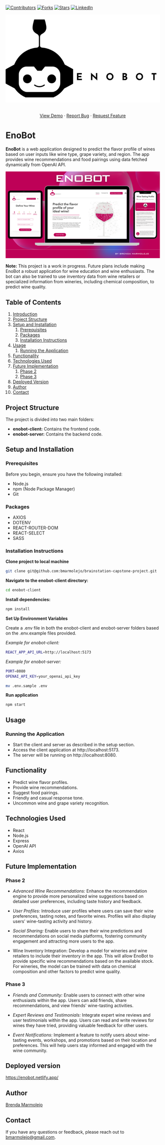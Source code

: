 [![Contributors][contributors-shield]][contributors-url]
[![Forks][forks-shield]][forks-url]
[![Stars][stars-shield]][stars-url]
[![LinkedIn][linkedin-shield]][linkedin-url]

[contributors-shield]: https://img.shields.io/github/contributors/bmarmolejo/enobot.svg?style=for-the-badge
[contributors-url]: https://github.com/bmarmolejo/enobot/graphs/contributors
[forks-shield]: https://img.shields.io/github/forks/bmarmolejo/enobot.svg?style=for-the-badge
[forks-url]: https://github.com/bmarmolejo/enobot/network/members
[stars-shield]: https://img.shields.io/github/stars/bmarmolejo/enobot.svg?style=for-the-badge
[stars-url]: https://github.com/bmarmolejo/enobot/stargazers
[linkedin-shield]: https://img.shields.io/badge/LinkedIn-Follow%20Me-blue?style=for-the-badge&logo=linkedin
[linkedin-url]: https://www.linkedin.com/in/bmarmolejo

![EnoBotLogo](https://raw.githubusercontent.com/bmarmolejo/brainstation-capstone-project/develop/enobot-client/src/assets/images/logo-black.svg)

<p align="center">
    <br />
    <a href="https://enobot.netlify.app/">View Demo</a>
    ·
    <a href="https://github.com/bmarmolejo/brainstation-capstone-project/issues/new?labels=bug&template=bug-report---.md">Report Bug</a>
    ·
    <a href="https://github.com/bmarmolejo/brainstation-capstone-project/issues/new?labels=enhancement&template=feature-request---.md">Request Feature</a>
  </p>


# EnoBot

**EnoBot** is a web application designed to predict the flavor profile of wines based on user inputs like wine type, grape variety, and region. The app provides wine recommendations and food pairings using data fetched dynamically from OpenAI API.

![EnoBotFront](https://raw.githubusercontent.com/bmarmolejo/brainstation-capstone-project/develop/enobot-client/src/assets/images/enobot-frontpage.png)

**Note:** This project is a work in progress. Future plans include making EnoBot a robust application for wine education and wine enthusiasts. The bot can also be trained to use inventory data from wine retailers or specialized information from wineries, including chemical composition, to predict wine quality.

## Table of Contents

1. [Introduction](#introduction)
2. [Project Structure](#project-structure)
3. [Setup and Installation](#setup-and-installation)
   1. [Prerequisites](#prerequisites)
   2. [Packages](#packages)
   3. [Installation Instructions](#installation-instructions)
4. [Usage](#usage)
   1. [Running the Application](#running-the-application)
5. [Functionality](#functionality)
6. [Technologies Used](#technologies-used)
7. [Future Implementation](#future-implementation)
   1. [Phase 2](#phase-2)
   2. [Phase 3](#phase-3)
8. [Deployed Version](#deployed-version)
9. [Author](#author)
10. [Contact](#contact)

## Project Structure
The project is divided into two main folders:

- **enobot-client:** Contains the frontend code.
- **enobot-server:** Contains the backend code.

## Setup and Installation

### Prerequisites
Before you begin, ensure you have the following installed:

- Node.js
- npm (Node Package Manager)
- Git


### Packages
- AXIOS
- DOTENV 
- REACT-ROUTER-DOM 
- REACT-SELECT
- SASS 
### Installation Instructions

**Clone project to local machine**
```zsh
git clone git@github.com:bmarmolejo/brainstation-capstone-project.git
```
**Navigate to the enobot-client directory:**

```zsh
cd enobot-client
```

**Install dependencies:**

```zsh
npm install 
```
**Set Up Environment Variables**

Create a .env file in both the enobot-client and enobot-server folders based on the .env.example files provided.

*Example for enobot-client:*

```zsh
REACT_APP_API_URL=http://localhost:5173
```
*Example for enobot-server:*
```zsh
PORT=8080
OPENAI_API_KEY=your_openai_api_key
```

```zsh
mv .env.sample .env
```
  

**Run application**

```zsh
npm start
```

## Usage
### Running the Application
- Start the client and server as described in the setup section.
- Access the client application at http://localhost:5173.
- The server will be running on http://localhost:8080.

## Functionality

- Predict wine flavor profiles.
- Provide wine recommendations.
- Suggest food pairings.
- Friendly and casual response tone.
- Uncommon wine and grape variety recognition.

## Technologies Used
- React
- Node.js
- Express
- OpenAI API
- Axios

## Future Implementation 


### Phase 2

- *Advanced Wine Recommendations:* Enhance the recommendation engine to provide more personalized wine suggestions based on detailed user preferences, including taste history and feedback.

- *User Profiles:* Introduce user profiles where users can save their wine preferences, tasting notes, and favorite wines. Profiles will also display users' wine-tasting activity and history.

- *Social Sharing:* Enable users to share their wine predictions and recommendations on social media platforms, fostering community engagement and attracting more users to the app.

- Wine Inventory Integration: Develop a model for wineries and wine retailers to include their inventory in the app. This will allow EnoBot to provide specific wine recommendations based on the available stock. For wineries, the model can be trained with data on chemical composition and other factors to predict wine quality.

### Phase 3

- *Friends and Community:* Enable users to connect with other wine enthusiasts within the app. Users can add friends, share recommendations, and view friends' wine-tasting activities.

- *Expert Reviews and Testimonials:* Integrate expert wine reviews and user testimonials within the app. Users can read and write reviews for wines they have tried, providing valuable feedback for other users.

- *Event Notifications:* Implement a feature to notify users about wine-tasting events, workshops, and promotions based on their location and preferences. This will help users stay informed and engaged with the wine community. 

## Deployed version

https://enobot.netlify.app/



## Author

[Brenda Marmolejo](https://github.com/bmarmolejo)

## Contact
If you have any questions or feedback, please reach out to bmarmolejo@gmail.com.